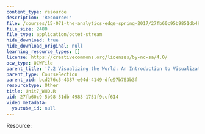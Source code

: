 ```yaml
---
content_type: resource
description: 'Resource:'
file: /courses/15-071-the-analytics-edge-spring-2017/27fb60c95b9851db49831751f9ccf614_Unit7_WHO.R
file_size: 2480
file_type: application/octet-stream
hide_download: true
hide_download_original: null
learning_resource_types: []
license: https://creativecommons.org/licenses/by-nc-sa/4.0/
ocw_type: OCWFile
parent_title: '7.2 Visualizing the World: An Introduction to Visualization'
parent_type: CourseSection
parent_uid: bcd276c5-4387-e04d-4149-dfe97b763b3f
resourcetype: Other
title: Unit7_WHO.R
uid: 27fb60c9-5b98-51db-4983-1751f9ccf614
video_metadata:
  youtube_id: null
---
```

Resource: